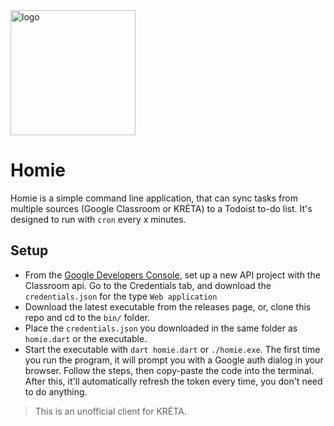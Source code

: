 <img width=200 src="https://raw.githubusercontent.com/daaniiieel/homie/master/.github/logo.svg" alt="logo"/>

# Homie

Homie is a simple command line application, that can sync tasks from multiple sources (Google Classroom or KRÉTA) to a Todoist to-do list. It's designed to run with `cron` every x minutes.

## Setup
- From the [Google Developers Console](https://console.developers.google.com), set up a new API project with the Classroom api. Go to the Credentials tab, and download the `credentials.json` for the type `Web application`
- Download the latest executable from the releases page, or, clone this repo and cd to the `bin/` folder.
- Place the `credentials.json` you downloaded in the same folder as `homie.dart` or the executable.
- Start the executable with `dart homie.dart` or `./homie.exe`. The first time you run the program, it will prompt you with a Google auth dialog in your browser. Follow the steps, then copy-paste the code into the terminal. After this, it'll automatically refresh the token every time, you don't need to do anything.


> This is an unofficial client for KRÉTA.
